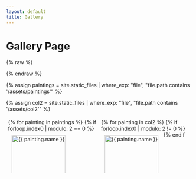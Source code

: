 ```yaml
---
layout: default
title: Gallery
---
```


# Gallery Page

{% raw %}
<style>
.column {
  width: 50%;
  box-sizing: border-box;
  padding: 5px;
}

@media (max-width: 768px) {
  .column {
    width: 100%;
    float: none;
  }
}

.gallery {
  display: flex;
  justify-content: space-between;
  flex-wrap: wrap;
}

.gallery-item {
  margin-bottom: 10px;
  display: inline-block;
  vertical-align: top;
  box-sizing: border-box;
  padding: 10px;
}

.gallery-item img {
  width: 100%;
  height: auto;
  transition: transform 0.3s;
}
    
.gallery-item:hover img {
  transform: scale(1.1);
}

@media (max-width: 768px) {
  .gallery-item {
    width: 100%;
  }

.lb-close {
  position: absolute;
  top: 10px;
  right: 10px;
  width: 30px;
  height: 30px;
  text-align: center;
  color: #fff;
  background-color: rgba(0, 0, 0, 0.5);
  border-radius: 50%;
  font-size: 24px;
  line-height: 30px;
  cursor: pointer;
  z-index: 9999;
}

.lb-close:hover {
  background-color: rgba(0, 0, 0, 0.8);
}

}
</style>
{% endraw %}

{% assign paintings = site.static_files | where_exp: "file", "file.path contains '/assets/paintings'" %}

{% assign col2 = site.static_files | where_exp: "file", "file.path contains '/assets/col2'" %}
<link rel="stylesheet" href="https://cdnjs.cloudflare.com/ajax/libs/lightbox2/2.11.3/css/lightbox.min.css">
<script src="https://cdnjs.cloudflare.com/ajax/libs/lightbox2/2.11.3/js/lightbox.min.js"></script>

<div class="gallery">
  <div class="column">
    {% for painting in paintings %}
      {% if forloop.index0 | modulo: 2 == 0 %}
<div class="gallery-item">
  <a href="{{ painting.path | relative_url }}" data-lightbox="gallery" data-title="{{ painting.name }}">
    <img src="{{ painting.path | relative_url }}" alt="{{ painting.name }}" loading="lazy">
  </a>
</div>

      {% endif %}
    {% endfor %}
  </div>
  
  <div class="column">
    {% for painting in col2 %}
      {% if forloop.index0 | modulo: 2 != 0 %}

<div class="gallery-item">
  <a href="{{ painting.path | relative_url }}" data-lightbox="gallery" data-title="{{ painting.name }}">
    <img src="{{ painting.path | relative_url }}" alt="{{ painting.name }}" loading="lazy">
  </a>
</div>
      {% endif %}
    {% endfor %}
  </div>
</div>
<script>
  lightbox.option({
    'resizeDuration': 200,
    'wrapAround': true,
    'showImageNumberLabel': false, 
    'disableScrolling': true, 
    'alwaysShowNavOnTouchDevices': true, // Optional: Show navigation buttons on touch devices
    'albumLabel': 'Image %1 of %2', // Optional: Customize the album label
    'fadeDuration': 300, // Optional: Customize the fade-in/out duration
    'closeButtonCaption': '&times;', // Custom close button caption ('&times;' is the HTML code for 'x')
  });
</script>


